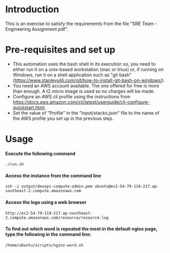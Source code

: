 # Introduction

This is an exercise to satisfy the requirements from the file "SRE Team - Engineering Assignment.pdf".

# Pre-requisites and set up

- This automation uses the bash shell in its execution so, you need to either run it on a unix-based workstation (mac or linux) or,
if running on Windows, run it on a shell application such as "git bash" (https://www.stanleyulili.com/git/how-to-install-git-bash-on-windows/).
- You need an AWS account available. The one offered for free is more than enough. A t2.micro image is used so no charges will be made.
- Configure an AWS cli profile using the instructions from https://docs.aws.amazon.com/cli/latest/userguide/cli-configure-quickstart.html.
- Set the value of "Profile" in the "input/stacks.json" file to the name of the AWS profile you set up in the previous step. 

# Usage

#### Execute the following command

```
./run.sh
```

#### Access the instance from the command line

```
ssh -i output/devops-compute-admin.pem ubuntu@ec2-54-79-119-217.ap-southeast-2.compute.amazonaws.com
```


#### Access the logs using a web browser

```
http://ec2-54-79-119-217.ap-southeast-2.compute.amazonaws.com/resource/resource.log
```

#### To find out which word is repeated the most in the default nginx page, type the following in the command line:


```
/home/ubuntu/scripts/nginx-word.sh
```



